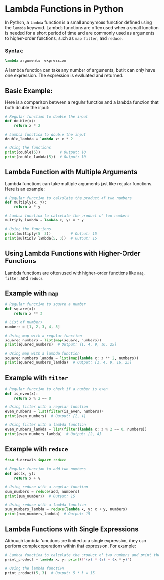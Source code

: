 # Lambda Functions in Python
In Python, a `lambda` function is a small anonymous function defined using the `lambda` keyword. Lambda functions are often used when a small function is needed for a short period of time and are commonly used as arguments to higher-order functions, such as `map`, `filter`, and `reduce`.
### Syntax:
```python
lambda arguments: expression
```
A lambda function can take any number of arguments, but it can only have one expression. The expression is evaluated and returned.

## Basic Example:
Here is a comparison between a regular function and a lambda function that both double the input:
```python
# Regular function to double the input
def double(x):
    return x * 2

# Lambda function to double the input
double_lambda = lambda x: x * 2

# Using the functions
print(double(5))         # Output: 10
print(double_lambda(5))  # Output: 10
```
## Lambda Function with Multiple Arguments
Lambda functions can take multiple arguments just like regular functions. Here is an example:

```python
# Regular function to calculate the product of two numbers
def multiply(x, y):
    return x * y

# Lambda function to calculate the product of two numbers
multiply_lambda = lambda x, y: x * y

# Using the functions
print(multiply(5, 3))         # Output: 15
print(multiply_lambda(5, 3))  # Output: 15
```

## Using Lambda Functions with Higher-Order Functions
Lambda functions are often used with higher-order functions like `map`, `filter`, and `reduce`.

## Example with `map`
```python
# Regular function to square a number
def square(x):
    return x ** 2

# List of numbers
numbers = [1, 2, 3, 4, 5]

# Using map with a regular function
squared_numbers = list(map(square, numbers))
print(squared_numbers)  # Output: [1, 4, 9, 16, 25]

# Using map with a lambda function
squared_numbers_lambda = list(map(lambda x: x ** 2, numbers))
print(squared_numbers_lambda)  # Output: [1, 4, 9, 16, 25]
```

## Example with `filter`
```python
# Regular function to check if a number is even
def is_even(x):
    return x % 2 == 0

# Using filter with a regular function
even_numbers = list(filter(is_even, numbers))
print(even_numbers)  # Output: [2, 4]

# Using filter with a lambda function
even_numbers_lambda = list(filter(lambda x: x % 2 == 0, numbers))
print(even_numbers_lambda)  # Output: [2, 4]
```

## Example with `reduce`
```python
from functools import reduce

# Regular function to add two numbers
def add(x, y):
    return x + y

# Using reduce with a regular function
sum_numbers = reduce(add, numbers)
print(sum_numbers)  # Output: 15

# Using reduce with a lambda function
sum_numbers_lambda = reduce(lambda x, y: x + y, numbers)
print(sum_numbers_lambda)  # Output: 15
```

## Lambda Functions with Single Expressions
Although lambda functions are limited to a single expression, they can perform complex operations within that expression. For example:

```python
# Lambda function to calculate the product of two numbers and print the result
print_product = lambda x, y: print(f'{x} * {y} = {x * y}')

# Using the lambda function
print_product(5, 3)  # Output: 5 * 3 = 15
```